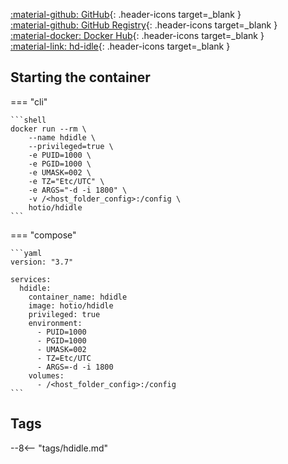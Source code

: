[:material-github: GitHub](https://github.com/hotio/hdidle){: .header-icons target=_blank }  
[:material-github: GitHub Registry](https://github.com/orgs/hotio/packages/container/package/hdidle){: .header-icons target=_blank }  
[:material-docker: Docker Hub](https://hub.docker.com/r/hotio/hdidle){: .header-icons target=_blank }  
[:material-link: hd-idle](https://github.com/adelolmo/hd-idle){: .header-icons target=_blank }  

## Starting the container

=== "cli"

    ```shell
    docker run --rm \
        --name hdidle \
        --privileged=true \
        -e PUID=1000 \
        -e PGID=1000 \
        -e UMASK=002 \
        -e TZ="Etc/UTC" \
        -e ARGS="-d -i 1800" \
        -v /<host_folder_config>:/config \
        hotio/hdidle
    ```

=== "compose"

    ```yaml
    version: "3.7"

    services:
      hdidle:
        container_name: hdidle
        image: hotio/hdidle
        privileged: true
        environment:
          - PUID=1000
          - PGID=1000
          - UMASK=002
          - TZ=Etc/UTC
          - ARGS=-d -i 1800
        volumes:
          - /<host_folder_config>:/config
    ```

## Tags

--8<-- "tags/hdidle.md"
